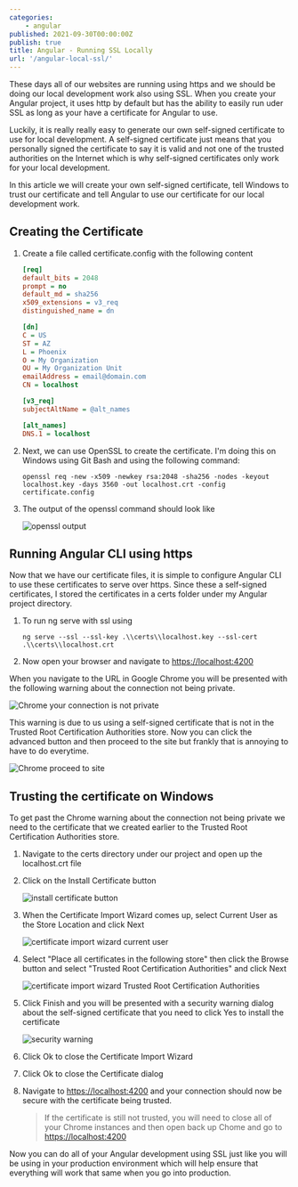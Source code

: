 ```yaml
---
categories:
    - angular
published: 2021-09-30T00:00:00Z
publish: true
title: Angular - Running SSL Locally
url: '/angular-local-ssl/'
---
```


These days all of our websites are running using https and we should be doing our local development work also using SSL.  When you create your Angular project, it uses http by default but has the ability to easily run uder SSL as long as your have a certificate for Angular to use.

Luckily, it is really really easy to generate our own self-signed certificate to use for local development.  A self-signed certificate just means that you personally signed the certificate to say it is valid and not one of the trusted authorities on the Internet which is why self-signed certificates only work for your local development.

In this article we will create your own self-signed certificate, tell Windows to trust our certificate and tell Angular to use our certificate for our local development work.

<!--more-->

## Creating the Certificate

1. Create a file called certificate.config with the following content

    ```ini
    [req]
    default_bits = 2048
    prompt = no
    default_md = sha256
    x509_extensions = v3_req
    distinguished_name = dn

    [dn]
    C = US
    ST = AZ
    L = Phoenix
    O = My Organization
    OU = My Organization Unit
    emailAddress = email@domain.com
    CN = localhost

    [v3_req]
    subjectAltName = @alt_names

    [alt_names]
    DNS.1 = localhost
    ```

1. Next, we can use OpenSSL to create the certificate.  I'm doing this on Windows using Git Bash and using the following command:

    ```shell
    openssl req -new -x509 -newkey rsa:2048 -sha256 -nodes -keyout localhost.key -days 3560 -out localhost.crt -config certificate.config
    ```

1. The output of the openssl command should look like

    ![openssl output](/images/angular-ssl/openssl-output.png)

## Running Angular CLI using https

Now that we have our certificate files, it is simple to configure Angular CLI to use these certificates to serve over https.  Since these a self-signed certificates, I stored the certificates in a certs folder under my Angular project directory.

1. To run ng serve with ssl using

    ```shell
    ng serve --ssl --ssl-key .\\certs\\localhost.key --ssl-cert .\\certs\\localhost.crt
    ```

1. Now open your browser and navigate to [https://localhost:4200](https://localhsot:4200)

When you navigate to the URL in Google Chrome you will be presented with the following warning about the connection not being private.

![Chrome your connection is not private](/images/angular-ssl/chrome-invalid-cert.png)

This warning is due to us using a self-signed certificate that is not in the Trusted Root Certification Authorities store.  Now you can click the advanced button and then proceed to the site but frankly that is annoying to have to do everytime.

![Chrome proceed to site](/images/angular-ssl/chrome-invalid-cert-proceed.png)

## Trusting the certificate on Windows

To get past the Chrome warning about the connection not being private we need to the certificate that we created earlier to the Trusted Root Certification Authorities store.

1. Navigate to the certs directory under our project and open up the localhost.crt file
1. Click on the Install Certificate button

    ![install certificate button](/images/angular-ssl/install-certificate.png)

1. When the Certificate Import Wizard comes up, select Current User as the Store Location and click Next

    ![certificate import wizard current user](/images/angular-ssl/install-certificate-2-current-user.png)

1. Select "Place all certificates in the following store" then click the Browse button and select "Trusted Root Certification Authorities" and click Next

    ![certificate import wizard Trusted Root Certification Authorities](/images/angular-ssl/install-certificate-3-trusted-root.png)

1. Click Finish and you will be presented with a security warning dialog about the self-signed certificate that you need to click Yes to install the certificate

    ![security warning](/images/angular-ssl/install-certificate-4-security-warning.png)

1. Click Ok to close the Certificate Import Wizard
1. Click Ok to close the Certificate dialog
1. Navigate to [https://localhost:4200](https://localhost:4200) and your connection should now be secure with the certificate being trusted.

    > If the certificate is still not trusted, you will need to close all of your Chrome instances and then open back up Chome and go to [https://localhost:4200](https://localhost:4200)

Now you can do all of your Angular development using SSL just like you will be using in your production environment which  will help ensure that everything will work that same when you go into production.
